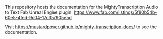 This repository hosts the documentation for the MightyTranscription Audio to Text Fab Unreal Engine plugin: https://www.fab.com/listings/5f80b54b-60e5-4fed-9c04-17c357905e5d

Visit https://mustardpower.github.io/mighty-transcription-docs/ to see the documentation.



